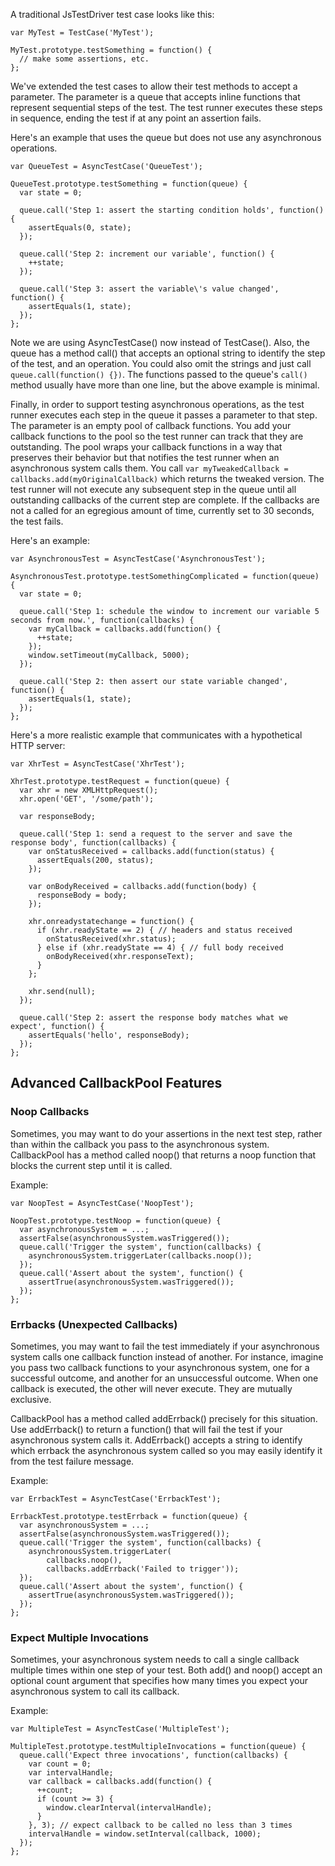 A traditional JsTestDriver test case looks like this:
```
var MyTest = TestCase('MyTest');

MyTest.prototype.testSomething = function() {
  // make some assertions, etc.
};
```

We've extended the test cases to allow their test methods to accept a parameter. The parameter is a queue that accepts inline functions that represent sequential steps of the test. The test runner executes these steps in sequence, ending the test if at any point an assertion fails.

Here's an example that uses the queue but does not use any asynchronous operations.
```
var QueueTest = AsyncTestCase('QueueTest');

QueueTest.prototype.testSomething = function(queue) {
  var state = 0;

  queue.call('Step 1: assert the starting condition holds', function() {
    assertEquals(0, state);
  });

  queue.call('Step 2: increment our variable', function() {
    ++state;
  });

  queue.call('Step 3: assert the variable\'s value changed', function() {
    assertEquals(1, state);
  });
};
```
Note we are using AsyncTestCase() now instead of TestCase().  Also, the queue has a method call() that accepts an optional string to identify the step of the test, and an operation.  You could also omit the strings and just call `queue.call(function() {})`.  The functions passed to the queue's `call()` method usually have more than one line, but the above example is minimal.

Finally, in order to support testing asynchronous operations, as the test runner executes each step in the queue it passes a parameter to that step. The parameter is an empty pool of callback functions. You add your callback functions to the pool so the test runner can track that they are outstanding. The pool wraps your callback functions in a way that preserves their behavior but that notifies the test runner when an asynchronous system calls them. You call `var myTweakedCallback = callbacks.add(myOriginalCallback)` which returns the tweaked version. The test runner will not execute any subsequent step in the queue until all outstanding callbacks of the current step are complete. If the callbacks are not a called for an egregious amount of time, currently set to 30 seconds, the test fails.

Here's an example:
```
var AsynchronousTest = AsyncTestCase('AsynchronousTest');

AsynchronousTest.prototype.testSomethingComplicated = function(queue) {
  var state = 0;

  queue.call('Step 1: schedule the window to increment our variable 5 seconds from now.', function(callbacks) {
    var myCallback = callbacks.add(function() {
      ++state;
    });
    window.setTimeout(myCallback, 5000);
  });

  queue.call('Step 2: then assert our state variable changed', function() {
    assertEquals(1, state);
  });
};
```
Here's a more realistic example that communicates with a hypothetical HTTP server:

```
var XhrTest = AsyncTestCase('XhrTest');

XhrTest.prototype.testRequest = function(queue) {
  var xhr = new XMLHttpRequest();
  xhr.open('GET', '/some/path');

  var responseBody;
  
  queue.call('Step 1: send a request to the server and save the response body', function(callbacks) {
    var onStatusReceived = callbacks.add(function(status) {
      assertEquals(200, status);
    });
    
    var onBodyReceived = callbacks.add(function(body) {
      responseBody = body;
    });

    xhr.onreadystatechange = function() {
      if (xhr.readyState == 2) { // headers and status received
        onStatusReceived(xhr.status);
      } else if (xhr.readyState == 4) { // full body received
        onBodyReceived(xhr.responseText);
      }
    };

    xhr.send(null);
  });

  queue.call('Step 2: assert the response body matches what we expect', function() {
    assertEquals('hello', responseBody);
  });
};
```

## Advanced CallbackPool Features ##

### Noop Callbacks ###
Sometimes, you may want to do your assertions in the next test step, rather than within the callback you pass to the asynchronous system. CallbackPool has a method called noop() that returns a noop function that blocks the current step until it is called.

Example:
```
var NoopTest = AsyncTestCase('NoopTest');

NoopTest.prototype.testNoop = function(queue) {
  var asynchronousSystem = ...;
  assertFalse(asynchronousSystem.wasTriggered());
  queue.call('Trigger the system', function(callbacks) {
    asynchronousSystem.triggerLater(callbacks.noop());
  });
  queue.call('Assert about the system', function() {
    assertTrue(asynchronousSystem.wasTriggered());
  });
};
```

### Errbacks (Unexpected Callbacks) ###
Sometimes, you may want to fail the test immediately if your asynchronous system calls one callback function instead of another. For instance, imagine you pass two callback functions to your asynchronous system, one for a successful outcome, and another for an unsuccessful outcome. When one callback is executed, the other will never execute. They are mutually exclusive.

CallbackPool has a method called addErrback() precisely for this situation. Use addErrback() to return a function() that will fail the test if your asynchronous system calls it. AddErrback() accepts a string to identify which errback the asynchronous system called so you may easily identify it from the test failure message.

Example:
```
var ErrbackTest = AsyncTestCase('ErrbackTest');

ErrbackTest.prototype.testErrback = function(queue) {
  var asynchronousSystem = ...;
  assertFalse(asynchronousSystem.wasTriggered());
  queue.call('Trigger the system', function(callbacks) {
    asynchronousSystem.triggerLater(
        callbacks.noop(),
        callbacks.addErrback('Failed to trigger'));
  });
  queue.call('Assert about the system', function() {
    assertTrue(asynchronousSystem.wasTriggered());
  });
};
```

### Expect Multiple Invocations ###
Sometimes, your asynchronous system needs to call a single callback multiple times within one step of your test. Both add() and noop() accept an optional count argument that specifies how many times you expect your asynchronous system to call its callback.

Example:
```
var MultipleTest = AsyncTestCase('MultipleTest');

MultipleTest.prototype.testMultipleInvocations = function(queue) {
  queue.call('Expect three invocations', function(callbacks) {
    var count = 0;
    var intervalHandle;
    var callback = callbacks.add(function() {
      ++count;
      if (count >= 3) {
        window.clearInterval(intervalHandle);
      }
    }, 3); // expect callback to be called no less than 3 times
    intervalHandle = window.setInterval(callback, 1000);
  });
};
```